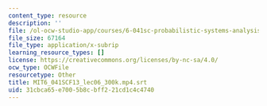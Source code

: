 ```yaml
---
content_type: resource
description: ''
file: /ol-ocw-studio-app/courses/6-041sc-probabilistic-systems-analysis-and-applied-probability-fall-2013/31cbca65e7005b8cbff221cd1c4c4740_MIT6_041SCF13_lec06_300k.mp4.vtt
file_size: 67164
file_type: application/x-subrip
learning_resource_types: []
license: https://creativecommons.org/licenses/by-nc-sa/4.0/
ocw_type: OCWFile
resourcetype: Other
title: MIT6_041SCF13_lec06_300k.mp4.srt
uid: 31cbca65-e700-5b8c-bff2-21cd1c4c4740
---
```

